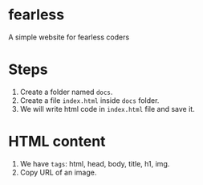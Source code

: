# fearless
A simple website for fearless coders

# Steps
1. Create a folder named `docs`.
2. Create a file `index.html` inside `docs` folder.
3. We will write html code in `index.html` file and save it.

# HTML content
1. We have `tags`: html, head, body, title, h1, img.
2. Copy URL of an image.